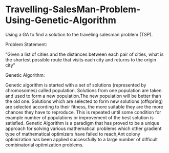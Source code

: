 # Travelling-SalesMan-Problem-Using-Genetic-Algorithm
Using a GA to find a solution to the traveling salesman problem (TSP).

Problem Statement:

“Given a list of cities and the distances between each pair of cities, what is the shortest possible route that visits each city and returns to the origin city”



Genetic Algorithm:

Genetic algorithm is started with a set of solutions (represented by chromosomes) called population. Solutions from one population are taken and used to form a new population.The new population will be better than the old one. Solutions which are selected to form new solutions (offspring) are selected according to their fitness, the more suitable they are the more chances they have to reproduce. This is repeated until some condition for example number of populations or improvement of the best solution is satisfied. 
Genetic Algorithm is a paradigm that has proved to be a unique approach for solving various mathematical problems which other gradient type of mathematical optimizers have failed to reach,Ant colony optimization has been applied successfully to a large number of difficult combinatorial optimization problems.























